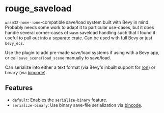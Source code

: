 # rouge_saveload

`wasm32-none-none`-compatible save/load system built with Bevy in mind. Probably
needs some work to adapt it to particular use-cases, but it does handle several
corner-cases of `wasm` saveload handling such that I found it useful to pull out
into a separate crate. Can be used with full Bevy or just `bevy_ecs`.

Use the plugin to add pre-made save/load systems if using with a Bevy app, or
call `save_scene`/`load_scene` manually to save/load.

Can serialize into either a text format (via Bevy's inbuilt support for
[ron](https://crates.io/crates/ron)) or binary (via
[bincode](https://crates.io/crates/bincode)).

## Features

* `default`: Enables the `serialize-binary` feature.
* `serialize-binary`: Use binary save-file serialization via
  [bincode](https://crates.io/crates/bincode).